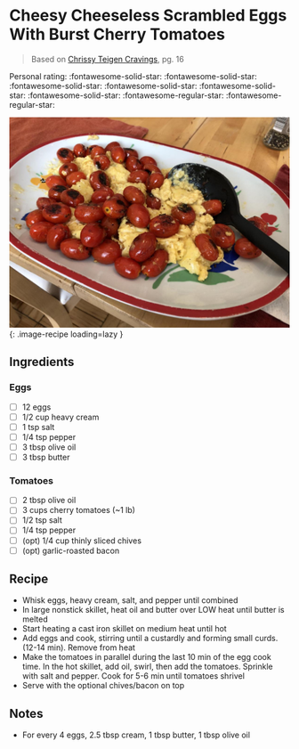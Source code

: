 # Cheesy Cheeseless Scrambled Eggs With Burst Cherry Tomatoes

> Based on [Chrissy Teigen Cravings], pg. 16

  [Chrissy Teigen Cravings]: https://www.penguinrandomhouse.com/books/252973/cravings-by-chrissy-teigen-with-adeena-sussman/

<!-- rating=3; (User can specify rating on scale of 1-5) -->
<!-- AUTO-UserRating -->
Personal rating: :fontawesome-solid-star: :fontawesome-solid-star: :fontawesome-solid-star: :fontawesome-solid-star: :fontawesome-solid-star: :fontawesome-solid-star: :fontawesome-regular-star: :fontawesome-regular-star:
<!-- /AUTO-UserRating -->

<!-- name_image=cheesy_cheeseless_scrambled_eggs_with_burst_cherry_tomatoes.jpeg; (User can specify image name) -->
<!-- AUTO-Image -->
![cheesy_cheeseless_scrambled_eggs_with_burst_cherry_tomatoes.jpeg](./cheesy_cheeseless_scrambled_eggs_with_burst_cherry_tomatoes.jpeg){: .image-recipe loading=lazy }
<!-- /AUTO-Image -->

## Ingredients

### Eggs

* [ ] 12 eggs
* [ ] 1/2 cup heavy cream
* [ ] 1 tsp salt
* [ ] 1/4 tsp pepper
* [ ] 3 tbsp olive oil
* [ ] 3 tbsp butter

### Tomatoes

* [ ] 2 tbsp olive oil
* [ ] 3 cups cherry tomatoes (~1 lb)
* [ ] 1/2 tsp salt
* [ ] 1/4 tsp pepper
* [ ] (opt) 1/4 cup thinly sliced chives
* [ ] (opt) garlic-roasted bacon

## Recipe

* Whisk eggs, heavy cream, salt, and pepper until combined
* In large nonstick skillet, heat oil and butter over LOW heat until butter is melted
* Start heating a cast iron skillet on medium heat until hot
* Add eggs and cook, stirring until a custardly and forming small curds. (12-14 min). Remove from heat
* Make the tomatoes in parallel during the last 10 min of the egg cook time. In the hot skillet, add oil, swirl, then add the tomatoes. Sprinkle with salt and pepper. Cook for 5-6 min until tomatoes shrivel
* Serve with the optional chives/bacon on top

## Notes

* For every 4 eggs, 2.5 tbsp cream, 1 tbsp butter, 1 tbsp olive oil

